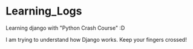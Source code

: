 # Learning_Logs
Learning django with "Python Crash Course" :D

I am trying to understand how Django works. Keep your fingers crossed!
